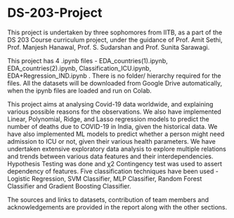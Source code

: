 # DS-203-Project
This project is undertaken by three sophomores from IITB, as a part of the DS 203 Course curriculum project, under the guidance of Prof. Amit Sethi, Prof. Manjesh Hanawal, Prof. S. Sudarshan and Prof. Sunita Sarawagi. 

This project has 4 .ipynb files - EDA_countries(1).ipynb, EDA_countries(2).ipynb,  Classification_ICU.ipynb,  EDA+Regression_IND.ipynb    . 
There is no folder/ hierarchy required for the files. All the datasets will be downloaded from Google Drive automatically, when the ipynb files are loaded and run on Colab. 

This project aims at analysing Covid-19 data worldwide, and explaining various possible reasons for the observations. We also have implemented Linear, Polynomial, Ridge, and Lasso regression models to predict the number of deaths due to COVID-19 in India, given the historical data. We have also implemented ML models to predict whether a person might need admission to ICU or not, given their various health parameters. We have undertaken extensive exploratory data analysis to explore multiple relations and trends between various data features and their interdependencies. Hypothesis Testing was done and χ2  Contingency test was used to assert dependency of features. Five classification techniques have been used - 
Logistic Regression, SVM Classifier, MLP Classifier, Random Forest Classifier and Gradient Boosting Classifier. 


The sources and links to datasets, contribution of team members and acknowledgements are provided in the report along with the other sections. 
